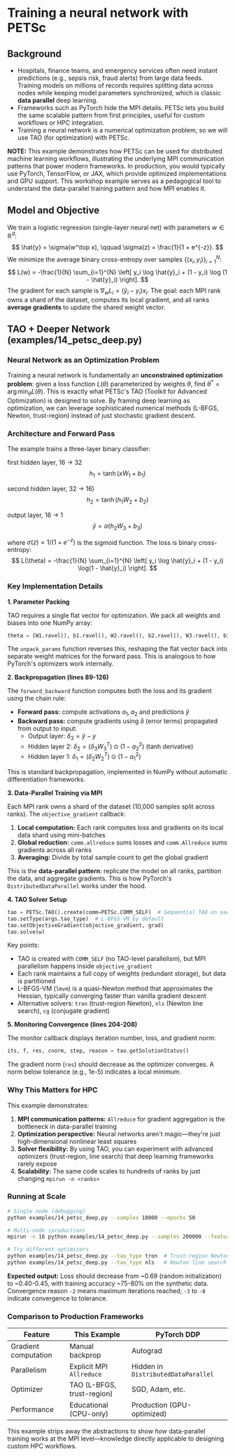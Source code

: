 # Training a neural network with PETSc

## Background

- Hospitals, finance teams, and emergency services often need instant predictions (e.g., sepsis risk, fraud alerts) from large data feeds. Training models on millions of records requires splitting data across nodes while keeping model parameters synchronized, which is classic **data parallel** deep learning. 
- Frameworks such as PyTorch hide the MPI details. PETSc lets you build the same scalable pattern from first principles, useful for custom workflows or HPC integration.
- Training a neural network is a numerical optimization problem, so we will use TAO (for optimization) with PETSc.

**NOTE:** This example demonstrates how PETSc can be used for distributed machine learning workflows, illustrating the underlying MPI communication patterns that power modern frameworks. In production, you would typically use PyTorch, TensorFlow, or JAX, which provide optimized implementations and GPU support. This workshop example serves as a pedagogical tool to understand the data-parallel training pattern and how MPI enables it.

## Model and Objective

We train a logistic regression (single-layer neural net) with parameters $w \in \mathbb{R}^d$:
$$
\hat{y} = \sigma(w^\top x), \qquad \sigma(z) = \frac{1}{1 + e^{-z}}.
$$
We minimize the average binary cross-entropy over samples $\{(x_i, y_i)\}_{i=1}^N$:
$$
L(w) = -\frac{1}{N} \sum_{i=1}^{N} \left[ y_i \log \hat{y}_i + (1 - y_i) \log (1 - \hat{y}_i) \right].
$$
The gradient for each sample is $\nabla_w L_i = ( \hat{y}_i - y_i ) x_i$. The goal: each MPI rank owns a shard of the dataset, computes its local gradient, and all ranks **average gradients** to update the shared weight vector.



## TAO + Deeper Network (examples/14_petsc_deep.py)

### Neural Network as an Optimization Problem

Training a neural network is fundamentally an **unconstrained optimization problem**: given a loss function $L(\theta)$ parameterized by weights $\theta$, find $\theta^* = \arg\min_\theta L(\theta)$. This is exactly what PETSc's TAO (Toolkit for Advanced Optimization) is designed to solve. By framing deep learning as optimization, we can leverage sophisticated numerical methods (L-BFGS, Newton, trust-region) instead of just stochastic gradient descent.

### Architecture and Forward Pass

The example trains a three-layer binary classifier:

first hidden layer, 16 → 32
$$
h_1 = \tanh(x W_1 + b_1) 
$$

second hidden layer, 32 → 16)
$$
h_2 = \tanh(h_1 W_2 + b_2)
$$

output layer, 16 → 1
$$
\hat{y} = \sigma(h_2 W_3 + b_3)
$$

where $\sigma(z) = 1/(1 + e^{-z})$ is the sigmoid function. The loss is binary cross-entropy:
$$
L(\theta) = -\frac{1}{N} \sum_{i=1}^{N} \left[ y_i \log \hat{y}_i + (1 - y_i) \log(1 - \hat{y}_i) \right].
$$

### Key Implementation Details

**1. Parameter Packing**

TAO requires a single flat vector for optimization. We pack all weights and biases into one NumPy array:
```python
theta = [W1.ravel(), b1.ravel(), W2.ravel(), b2.ravel(), W3.ravel(), b3.ravel()]
```
The `unpack_params` function reverses this, reshaping the flat vector back into separate weight matrices for the forward pass. This is analogous to how PyTorch's optimizers work internally.

**2. Backpropagation (lines 89-126)**

The `forward_backward` function computes both the loss and its gradient using the chain rule:
- **Forward pass:** compute activations $a_1, a_2$ and predictions $\hat{y}$
- **Backward pass:** compute gradients using $\delta$ (error terms) propagated from output to input:
  - Output layer: $\delta_3 = \hat{y} - y$
  - Hidden layer 2: $\delta_2 = (\delta_3 W_3^T) \odot (1 - a_2^2)$ (tanh derivative)
  - Hidden layer 1: $\delta_1 = (\delta_2 W_2^T) \odot (1 - a_1^2)$

This is standard backpropagation, implemented in NumPy without automatic differentiation frameworks.

**3. Data-Parallel Training via MPI**

Each MPI rank owns a shard of the dataset (10,000 samples split across ranks). The `objective_gradient` callback:
1. **Local computation:** Each rank computes loss and gradients on its local data shard using mini-batches
2. **Global reduction:** `comm.allreduce` sums losses and `comm.Allreduce` sums gradients across all ranks
3. **Averaging:** Divide by total sample count to get the global gradient

This is the **data-parallel pattern**: replicate the model on all ranks, partition the data, and aggregate gradients. This is how PyTorch's `DistributedDataParallel` works under the hood.

**4. TAO Solver Setup**

```python
tao = PETSc.TAO().create(comm=PETSc.COMM_SELF)  # Sequential TAO on each rank
tao.setType(args.tao_type)  # L-BFGS-VM by default
tao.setObjectiveGradient(objective_gradient, grad)
tao.solve(w)
```

Key points:
- TAO is created with `COMM_SELF` (no TAO-level parallelism), but MPI parallelism happens inside `objective_gradient`
- Each rank maintains a full copy of weights (redundant storage), but data is partitioned
- L-BFGS-VM (`lmvm`) is a quasi-Newton method that approximates the Hessian, typically converging faster than vanilla gradient descent
- Alternative solvers: `tron` (trust-region Newton), `nls` (Newton line search), `cg` (conjugate gradient)

**5. Monitoring Convergence (lines 204-208)**

The monitor callback displays iteration number, loss, and gradient norm:
```python
its, f, res, cnorm, step, reason = tao.getSolutionStatus()
```
The gradient norm (`res`) should decrease as the optimizer converges. A norm below tolerance (e.g., 1e-5) indicates a local minimum.

### Why This Matters for HPC

This example demonstrates:
1. **MPI communication patterns:** `Allreduce` for gradient aggregation is the bottleneck in data-parallel training
2. **Optimization perspective:** Neural networks aren't magic—they're just high-dimensional nonlinear least squares
3. **Solver flexibility:** By using TAO, you can experiment with advanced optimizers (trust-region, line search) that deep learning frameworks rarely expose
4. **Scalability:** The same code scales to hundreds of ranks by just changing `mpirun -n <ranks>`

### Running at Scale

```bash
# Single node (debugging)
python examples/14_petsc_deep.py --samples 10000 --epochs 50

# Multi-node (production)
mpirun -n 16 python examples/14_petsc_deep.py --samples 200000 --features 64 --hidden1 256 --hidden2 128 --epochs 100

# Try different optimizers
python examples/14_petsc_deep.py --tao_type tron  # Trust-region Newton
python examples/14_petsc_deep.py --tao_type nls   # Newton line search
```

**Expected output:** Loss should decrease from ~0.69 (random initialization) to ~0.40-0.45, with training accuracy ~75-80% on the synthetic data. Convergence reason `-2` means maximum iterations reached; `-3` to `-8` indicate convergence to tolerance.

### Comparison to Production Frameworks

| Feature | This Example | PyTorch DDP |
|---------|--------------|-------------|
| Gradient computation | Manual backprop | Autograd |
| Parallelism | Explicit MPI `Allreduce` | Hidden in `DistributedDataParallel` |
| Optimizer | TAO (L-BFGS, trust-region) | SGD, Adam, etc. |
| Performance | Educational (CPU-only) | Production (GPU-optimized) |

This example strips away the abstractions to show *how* data-parallel training works at the MPI level—knowledge directly applicable to designing custom HPC workflows.
